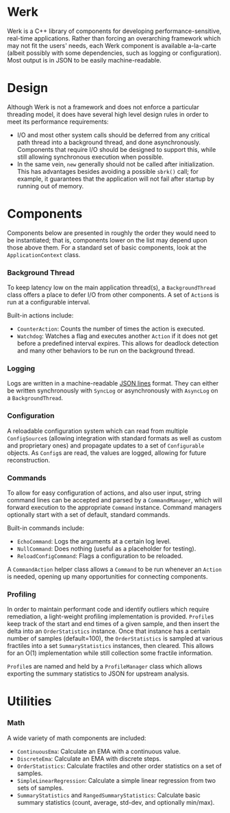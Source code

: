 # Werk
Werk is a C++ library of components for developing performance-sensitive,
real-time applications. Rather than forcing an overarching framework which may
not fit the users' needs, each Werk component is available a-la-carte (albeit
possibly with some dependencies, such as logging or configuration). Most output
is in JSON to be easily machine-readable.

# Design
Although Werk is not a framework and does not enforce a particular threading
model, it does have several high level design rules in order to meet its
performance requirements:
* I/O and most other system calls should be deferred from any critical path
thread into a background thread, and done asynchronously. Components that
require I/O should be designed to support this, while still allowing synchronous
execution when possible.
* In the same vein, `new` generally should not be called after initialization.
This has advantages besides avoiding a possible `sbrk()` call; for example, it
guarantees that the application will not fail after startup by running out of
memory.

# Components
Components below are presented in roughly the order they would need to be
instantiated; that is, components lower on the list may depend upon those above
them. For a standard set of basic components, look at the `ApplicationContext`
class.

### Background Thread
To keep latency low on the main application thread(s), a `BackgroundThread`
class offers a place to defer I/O from other components. A set of `Action`s is
run at a configurable interval.

Built-in actions include:
* `CounterAction`: Counts the number of times the action is executed.
* `Watchdog`: Watches a flag and executes another `Action` if it does not get
before a predefined interval expires. This allows for deadlock detection and
many other behaviors to be run on the background thread.

### Logging
Logs are written in a machine-readable [JSON lines](http://jsonlines.org/)
format. They can either be written synchronously with `SyncLog` or
asynchronously with `AsyncLog` on a `BackgroundThread`.

### Configuration
A reloadable configuration system which can read from multiple `ConfigSource`s
(allowing integration with standard formats as well as custom and proprietary
ones) and propagate updates to a set of `Configurable` objects. As `Config`s are
read, the values are logged, allowing for future reconstruction.

### Commands
To allow for easy configuration of actions, and also user input, string command
lines can be accepted and parsed by a `CommandManager`, which will forward
execution to the appropriate `Command` instance. Command managers optionally
start with a set of default, standard commands.

Built-in commands include:
* `EchoCommand`: Logs the arguments at a certain log level.
* `NullCommand`: Does nothing (useful as a placeholder for testing).
* `ReloadConfigCommand`: Flags a configuration to be reloaded.

A `CommandAction` helper class allows a `Command` to be run whenever an `Action`
is needed, opening up many opportunities for connecting components.

### Profiling
In order to maintain performant code and identify outliers which require
remediation, a light-weight profiling implementation is provided. `Profile`s
keep track of the start and end times of a given sample, and then insert the
delta into an `OrderStatistics` instance. Once that instance has a certain
number of samples (default=100), the `OrderStatistics` is sampled at various
fractiles into a set `SummaryStatistics` instances, then cleared. This allows
for an O(1) implementation while still collection some fractile information.

`Profile`s are named and held by a `ProfileManager` class which allows exporting
the summary statistics to JSON for upstream analysis.

# Utilities

### Math
A wide variety of math components are included:
* `ContinuousEma`: Calculate an EMA with a continuous value.
* `DiscreteEma`: Calculate an EMA with discrete steps.
* `OrderStatistics`: Calculate fractiles and other order statistics on a set of
samples.
* `SimpleLinearRegression`: Calculate a simple linear regression from two sets
of samples.
* `SummaryStatistics` and `RangedSummaryStatistics`: Calculate basic summary
statistics (count, average, std-dev, and optionally min/max).
